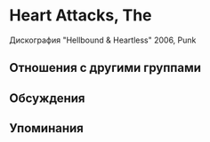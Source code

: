 # Heart Attacks, The

Дискография
"Hellbound & Heartless" 2006, Punk

## Отношения с другими группами


## Обсуждения


## Упоминания

